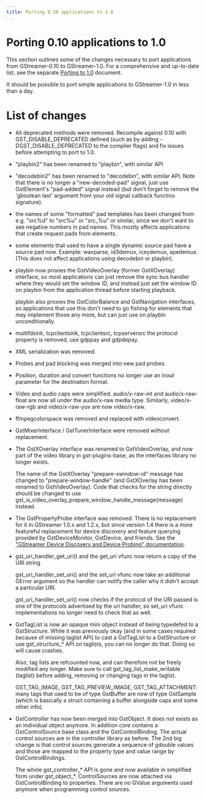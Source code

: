 ```yaml
---
title: Porting 0.10 applications to 1.0
...
```


# Porting 0.10 applications to 1.0

This section outlines some of the changes necessary to port applications
from GStreamer-0.10 to GStreamer-1.0. For a comprehensive and up-to-date
list, see the separate [Porting
to 1.0](http://cgit.freedesktop.org/gstreamer/gstreamer/plain/docs/random/porting-to-1.0.txt)
document.

It should be possible to port simple applications to GStreamer-1.0 in
less than a day.

# List of changes

  - All deprecated methods were removed. Recompile against 0.10 with
    GST\_DISABLE\_DEPRECATED defined (such as by adding
    -DGST\_DISABLE\_DEPRECATED to the compiler flags) and fix issues
    before attempting to port to 1.0.

  - "playbin2" has been renamed to "playbin", with similar API

  - "decodebin2" has been renamed to "decodebin", with similar API. Note
    that there is no longer a "new-decoded-pad" signal, just use
    GstElement's "pad-added" signal instead (but don't forget to remove
    the 'gboolean last' argument from your old signal callback functino
    signature).

  - the names of some "formatted" pad templates has been changed from
    e.g. "src%d" to "src%u" or "src\_%u" or similar, since we don't want
    to see negative numbers in pad names. This mostly affects
    applications that create request pads from elements.

  - some elements that used to have a single dynamic source pad have a
    source pad now. Example: wavparse, id3demux, iceydemux, apedemux.
    (This does not affect applications using decodebin or playbin).

  - playbin now proxies the GstVideoOverlay (former GstXOverlay)
    interface, so most applications can just remove the sync bus handler
    where they would set the window ID, and instead just set the window
    ID on playbin from the application thread before starting playback.
    
    playbin also proxies the GstColorBalance and GstNavigation
    interfaces, so applications that use this don't need to go fishing
    for elements that may implement those any more, but can just use on
    playbin unconditionally.

  - multifdsink, tcpclientsink, tcpclientsrc, tcpserversrc the protocol
    property is removed, use gdppay and gdpdepay.

  - XML serialization was removed.

  - Probes and pad blocking was merged into new pad probes.

  - Position, duration and convert functions no longer use an inout
    parameter for the destination format.

  - Video and audio caps were simplified. audio/x-raw-int and
    audio/x-raw-float are now all under the audio/x-raw media type.
    Similarly, video/x-raw-rgb and video/x-raw-yuv are now video/x-raw.

  - ffmpegcolorspace was removed and replaced with videoconvert.

  - GstMixerInterface / GstTunerInterface were removed without
    replacement.

  - The GstXOverlay interface was renamed to GstVideoOverlay, and now
    part of the video library in gst-plugins-base, as the interfaces
    library no longer exists.
    
    The name of the GstXOverlay "prepare-xwindow-id" message has changed
    to "prepare-window-handle" (and GstXOverlay has been renamed to
    GstVideoOverlay). Code that checks for the string directly should be
    changed to use
    gst\_is\_video\_overlay\_prepare\_window\_handle\_message(message)
    instead.

  - The GstPropertyProbe interface was removed. There is no replacement
    for it in GStreamer 1.0.x and 1.2.x, but since version 1.4 there is
    a more featureful replacement for device discovery and feature
    querying provided by GstDeviceMonitor, GstDevice, and friends. See
    the ["GStreamer Device Discovery and Device Probing"
    documentation](http://gstreamer.freedesktop.org/data/doc/gstreamer/head/gstreamer/html/gstreamer-device-probing.html).

  - gst\_uri\_handler\_get\_uri() and the get\_uri vfunc now return a
    copy of the URI string
    
    gst\_uri\_handler\_set\_uri() and the set\_uri vfunc now take an
    additional GError argument so the handler can notify the caller why
    it didn't accept a particular URI.
    
    gst\_uri\_handler\_set\_uri() now checks if the protocol of the URI
    passed is one of the protocols advertised by the uri handler, so
    set\_uri vfunc implementations no longer need to check that as well.

  - GstTagList is now an opaque mini object instead of being typedefed
    to a GstStructure. While it was previously okay (and in some cases
    required because of missing taglist API) to cast a GstTagList to a
    GstStructure or use gst\_structure\_\* API on taglists, you can no
    longer do that. Doing so will cause crashes.
    
    Also, tag lists are refcounted now, and can therefore not be freely
    modified any longer. Make sure to call
    gst\_tag\_list\_make\_writable (taglist) before adding, removing or
    changing tags in the taglist.
    
    GST\_TAG\_IMAGE, GST\_TAG\_PREVIEW\_IMAGE, GST\_TAG\_ATTACHMENT:
    many tags that used to be of type GstBuffer are now of type
    GstSample (which is basically a struct containing a buffer alongside
    caps and some other info).

  - GstController has now been merged into GstObject. It does not exists
    as an individual object anymore. In addition core contains a
    GstControlSource base class and the GstControlBinding. The actual
    control sources are in the controller library as before. The 2nd big
    change is that control sources generate a sequence of gdouble values
    and those are mapped to the property type and value range by
    GstControlBindings.
    
    The whole gst\_controller\_\* API is gone and now available in
    simplified form under gst\_object\_\*. ControlSources are now
    attached via GstControlBinding to properties. There are no GValue
    arguments used anymore when programming control sources.

